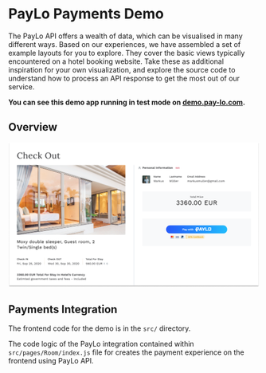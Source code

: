 # PayLo Payments Demo

The PayLo API offers a wealth of data, which can be visualised in many different ways. Based on our experiences, we have assembled a set of example layouts for you to explore. They cover the basic views typically encountered on a hotel booking website. Take these as additional inspiration for your own visualization, and explore the source code to understand how to process an API response to get the most out of our service.

**You can see this demo app running in test mode on [demo.pay-lo.com](https://demo.pay-lo.com/).**

## Overview
<img src="public/images/screenshots/demo-payments.png" alt="Demo Payment">

## Payments Integration

The frontend code for the demo is in the `src/` directory.

The code logic of the PayLo integration contained within `src/pages/Room/index.js` file for creates the payment experience on the frontend using PayLo API.
